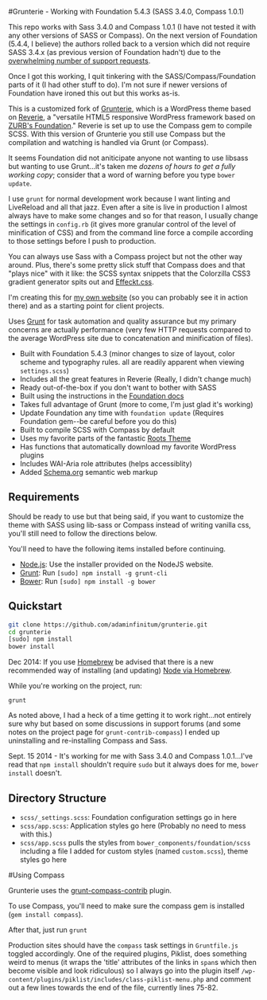#Grunterie - Working with Foundation 5.4.3 (SASS 3.4.0, Compass 1.0.1)

This repo works with Sass 3.4.0 and Compass 1.0.1 (I have not tested it with any other versions of SASS or Compass). On the next version of Foundation (5.4.4, I believe) the authors rolled back to a version which did not require SASS 3.4.x (as previous version of Foundation hadn't) due to the [overwhelming number of support requests](http://foundation.zurb.com/forum/posts/19541-sass-compass-compile-issues).

Once I got this working, I quit tinkering with the SASS/Compass/Foundation parts of it (I had other stuff to do). I'm not sure if newer versions of Foundation have ironed this out but this works as-is.

This is a customized fork of [Grunterie](https://github.com/gpspake/grunterie), which is a WordPress theme based on [Reverie](http://themefortress.com/reverie/), a "versatile HTML5 responsive WordPress framework based on [ZURB's Foundation](http://foundation.zurb.com/)." Reverie is set up to use the Compass gem to compile SCSS. With this version of Grunterie you still use Compass but the compilation and watching is handled via Grunt (or Compass).

It seems Foundation did not aniticipate anyone not wanting to use libsass but wanting to use Grunt...it's taken me _dozens of hours to get a fully working copy_; consider that a word of warning before you type `bower update`.

I use `grunt` for normal development work because I want linting and LiveReload and all that jazz. Even after a site is live in production I almost always have to make some changes and so for that reason, I usually change the settings in `config.rb` (it gives more granular control of the level of minification of CSS) and from the command line force a compile according to those settings before I push to production.

You can always use Sass with a Compass project but not the other way around. Plus, there's some pretty slick stuff that Compass does and that "plays nice" with it like: the SCSS syntax snippets that the Colorzilla CSS3 gradient generator spits out and [Effeckt.css](http://h5bp.github.io/Effeckt.css/).

I'm creating this for [my own website](http://www.adaminfinitum.com/) (so you can probably see it in action there) and as a starting point for client projects.

Uses [Grunt](http://gruntjs.com/) for task automation and quality assurance but my primary concerns are actually performance (very few HTTP requests compared to the average WordPress site due to concatenation and minification of files).
 * Built with Foundation 5.4.3 (minor changes to size of layout, color scheme and typography rules. all are readily apparent when viewing `settings.scss`)
 * Includes all the great features in Reverie (Really, I didn't change much)
 * Ready out-of-the-box if you don't want to bother with SASS
 * Built using the instructions in the [Foundation docs](http://foundation.zurb.com/docs/sass.html)
 * Takes full advantage of Grunt (more to come, I'm just glad it's working)
 * Update Foundation any time with ```foundation update``` (Requires Foundation gem--be careful before you do this)
 * Built to compile SCSS with Compass by default
 * Uses my favorite parts of the fantastic [Roots Theme](http://roots.io/)
 * Has functions that automatically download my favorite WordPress plugins
 * Includes WAI-Aria role attributes (helps accessiblity)
 * Added [Schema.org](http://schema.org/) semantic web markup

## Requirements

Should be ready to use but that being said, if you want to customize the theme with SASS using lib-sass or Compass instead of writing vanilla css, you'll still need to follow the directions below.

You'll need to have the following items installed before continuing.

  * [Node.js](http://nodejs.org): Use the installer provided on the NodeJS website.
  * [Grunt](http://gruntjs.com/): Run `[sudo] npm install -g grunt-cli`
  * [Bower](http://bower.io): Run `[sudo] npm install -g bower`

## Quickstart

```bash
git clone https://github.com/adaminfinitum/grunterie.git
cd grunterie
[sudo] npm install
bower install
```

Dec 2014: If you use [Homebrew](http://brew.sh) be advised that there is a new recommended way of installing (and updating) [Node via Homebrew](https://github.com/Homebrew/homebrew/pull/28075).

While you're working on the project, run:

`grunt`

As noted above, I had a heck of a time getting it to work right...not entirely sure why but based on some discussions in support forums (and some notes on the project page for `grunt-contrib-compass`) I ended up uninstalling and re-installing Compass and Sass.

Sept. 15 2014 - It's working for me with Sass 3.4.0 and Compass 1.0.1...I've read that `npm install` shouldn't require  `sudo` but it always does for me, `bower install` doesn't.

## Directory Structure

  * `scss/_settings.scss`: Foundation configuration settings go in here
  * `scss/app.scss`: Application styles go here (Probably no need to mess with this.)
  * `scss/app.scss` pulls the styles from `bower_components/foundation/scss` including a file I added for custom styles (named `custom.scss`), theme styles go here

#Using Compass

Grunterie uses the [grunt-compass-contrib](https://github.com/gruntjs/grunt-contrib-compass) plugin.

To use Compass, you'll need to make sure the compass gem is installed (```gem install compass```).

After that, just run `grunt`

Production sites should have the `compass` task settings in `Gruntfile.js` toggled accordingly. One of the required plugins, Piklist, does something weird to menus (it wraps the 'title' attributes of the links in `span`s which then become visible and look ridiculous) so I always go into the plugin itself `/wp-content/plugins/piklist/includes/class-piklist-menu.php` and comment out a few lines towards the end of the file, currently lines 75-82.
